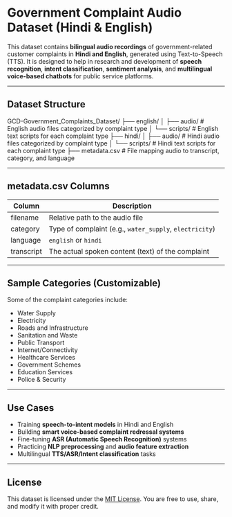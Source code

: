 #  Government Complaint Audio Dataset (Hindi & English)

This dataset contains **bilingual audio recordings** of government-related customer complaints in **Hindi and English**, generated using Text-to-Speech (TTS). It is designed to help in research and development of **speech recognition**, **intent classification**, **sentiment analysis**, and **multilingual voice-based chatbots** for public service platforms.

---

##  Dataset Structure

GCD-Government_Complaints_Dataset/
├── english/ 
│ ├── audio/ # English audio files categorized by complaint type
│ └── scripts/ # English text scripts for each complaint type
├── hindi/
│ ├── audio/ # Hindi audio files categorized by complaint type
│ └── scripts/ # Hindi text scripts for each complaint type
├── metadata.csv # File mapping audio to transcript, category, and language

---

##  metadata.csv Columns

| Column      | Description                                                 |
|-------------|-------------------------------------------------------------|
| filename    | Relative path to the audio file                             |
| category    | Type of complaint (e.g., `water_supply`, `electricity`)     |
| language    | `english` or `hindi`                                        |
| transcript  | The actual spoken content (text) of the complaint           |

---

##  Sample Categories (Customizable)

Some of the complaint categories include:
- Water Supply
- Electricity
- Roads and Infrastructure
- Sanitation and Waste
- Public Transport
- Internet/Connectivity
- Healthcare Services
- Government Schemes
- Education Services
- Police & Security

---

##  Use Cases

- Training **speech-to-intent models** in Hindi and English
- Building **smart voice-based complaint redressal systems**
- Fine-tuning **ASR (Automatic Speech Recognition)** systems
- Practicing **NLP preprocessing** and **audio feature extraction**
- Multilingual **TTS/ASR/Intent classification** tasks
  
---

##  License

This dataset is licensed under the [MIT License](LICENSE). You are free to use, share, and modify it with proper credit.
